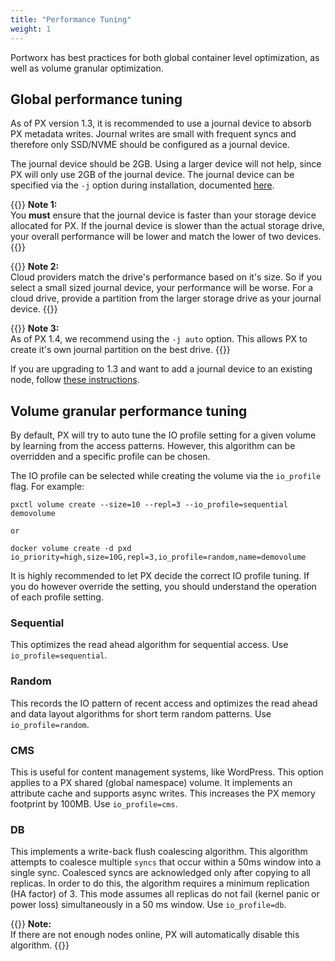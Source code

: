 ```yaml
---
title: "Performance Tuning"
weight: 1
---
```


Portworx has best practices for both global container level optimization, as well as volume granular optimization.

## Global performance tuning
As of PX version 1.3, it is recommended to use a journal device to absorb PX metadata writes.  Journal writes are small with frequent syncs and therefore only SSD/NVME should be configured as a journal device.

The journal device should be 2GB.  Using a larger device will not help, since PX will only use 2GB of the journal device.  The journal device can be specified via the `-j` option during installation, documented [here](/install-with-other/docker/standalone).

{{<info>}}
**Note 1:**<br/>You **must** ensure that the journal device is faster than your storage device allocated for PX.  If the journal device is slower than the actual storage drive, your overall performance will be lower and match the lower of two devices.
{{</info>}}

{{<info>}}
**Note 2:**<br/>Cloud providers match the drive's performance based on it's size.  So if you select a small sized journal device, your performance will be worse.  For a cloud drive, provide a partition from the larger storage drive as your journal device.
{{</info>}}

{{<info>}}
**Note 3:**<br/>As of PX 1.4, we recommend using the `-j auto` option.  This allows PX to create it's own journal partition on the best drive.
{{</info>}}

If you are upgrading to 1.3 and want to add a journal device to an existing node, follow [these instructions](/portworx-install-with-kubernetes/operate-and-maintain-on-kubernetes/add-journal-dev).

## Volume granular performance tuning
By default, PX will try to auto tune the IO profile setting for a given volume by learning from the access patterns.  However, this algorithm can be overridden and a specific profile can be chosen.

The IO profile can be selected while creating the volume via the `io_profile` flag.  For example:

```text
pxctl volume create --size=10 --repl=3 --io_profile=sequential demovolume

or

docker volume create -d pxd io_priority=high,size=10G,repl=3,io_profile=random,name=demovolume
```

It is highly recommended to let PX decide the correct IO profile tuning.  If you do however override the setting, you should understand the operation of each profile setting.

### Sequential
This optimizes the read ahead algorithm for sequential access.  Use `io_profile=sequential`.

### Random
This records the IO pattern of recent access and optimizes the read ahead and data layout algorithms for short term random patterns.  Use `io_profile=random`.

### CMS
This is useful for content management systems, like WordPress.  This option applies to a PX shared (global namespace) volume.  It implements an attribute cache and supports async writes.  This increases the PX memory footprint by 100MB.  Use `io_profile=cms`.

### DB
This implements a write-back flush coalescing algorithm.  This algorithm attempts to coalesce multiple `syncs` that occur within a 50ms window into a single sync. Coalesced syncs are acknowledged only after copying to all replicas. In order to do this, the algorithm requires a minimum replication (HA factor) of 3. This mode assumes all replicas do not fail (kernel panic or power loss) simultaneously in a 50 ms window. Use `io_profile=db`.

{{<info>}}
**Note:**<br/>If there are not enough nodes online, PX will automatically disable this algorithm.
{{</info>}}
